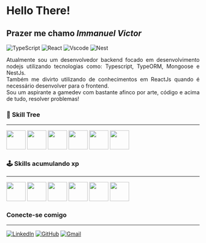 # Hello There!

## Prazer me chamo *Immanuel Victor*
![TypeScript](https://img.shields.io/badge/TypeScript-007ACC?style=for-the-badge&logo=typescript&logoColor=white)
![React](https://img.shields.io/badge/React-20232A?style=for-the-badge&logo=react&logoColor=61DAFB)
![Vscode](https://img.shields.io/badge/Vscode-007ACC?style=for-the-badge&logo=visual-studio-code&logoColor=white)
![Nest](https://img.shields.io/badge/nestjs-%23E0234E.svg?style=for-the-badge&logo=nestjs&logoColor=white)

<p align="justify"> Atualmente sou um desenvolvedor backend focado em desenvolvimento nodejs utilizando tecnologias como: Typescript, TypeORM, Mongoose e NestJs.
<br>Também me divirto utilizando de conhecimentos em ReactJs quando é necessário desenvolver para o frontend. 
<br>Sou um aspirante a gamedev com bastante afinco por arte, código e acima de tudo, resolver problemas! 


### 👾 Skill Tree
---
<img width="50" height="50" src="https://cdn.jsdelivr.net/gh/devicons/devicon@latest/icons/typescript/typescript-original.svg" />
<img width="50" height="50" src="https://cdn.jsdelivr.net/gh/devicons/devicon@latest/icons/nodejs/nodejs-original.svg" />
<img width="50" height="50" src="https://cdn.jsdelivr.net/gh/devicons/devicon@latest/icons/postgresql/postgresql-original.svg" />
<img width="50" height="50" src="https://cdn.jsdelivr.net/gh/devicons/devicon@latest/icons/mongodb/mongodb-plain.svg" />
<img width="50" height="50" src="https://cdn.jsdelivr.net/gh/devicons/devicon@latest/icons/docker/docker-plain.svg" />
<img width="50" height="50" src="https://cdn.jsdelivr.net/gh/devicons/devicon@latest/icons/react/react-original.svg" />
<br>


### 🕹️ Skills acumulando xp
---
<img width="50" height="50" src="https://cdn.jsdelivr.net/gh/devicons/devicon@latest/icons/godot/godot-original.svg" />
<img width="50" height="50" src="https://cdn.jsdelivr.net/gh/devicons/devicon@latest/icons/csharp/csharp-original.svg" />
<img width="50" height="50" src="https://cdn.jsdelivr.net/gh/devicons/devicon@latest/icons/cplusplus/cplusplus-original.svg" />
<img width="50" height="50" src="https://cdn.jsdelivr.net/gh/devicons/devicon@latest/icons/blender/blender-original.svg" />
<img width="50" height="50" src="https://cdn.jsdelivr.net/gh/devicons/devicon@latest/icons/nestjs/nestjs-original.svg" />
<img width="50" height="50" src="https://cdn.jsdelivr.net/gh/devicons/devicon@latest/icons/redis/redis-original.svg" />

### Conecte-se comigo
---
[![LinkedIn](https://img.shields.io/badge/LinkedIn-0077B5?style=for-the-badge&logo=linkedin&logoColor=white)](https://www.linkedin.com/in/immanuel-victor-amorim-farias-948786212/)
[![GitHub](https://img.shields.io/badge/GitHub-100000?style=for-the-badge&logo=github&logoColor=white)](https://github.com/Immanuel-Victor)
[![Gmail](https://img.shields.io/badge/Gmail-333333?style=for-the-badge&logo=gmail&logoColor=red)](mailto:immanuel.amorim@gmail.com)